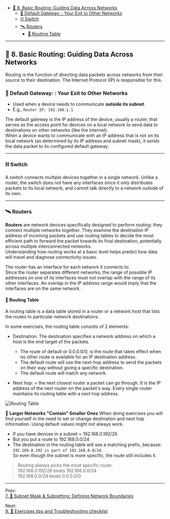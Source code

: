 - [🚏 8. Basic Routing: Guiding Data Across Networks](#-8-basic-routing-guiding-data-across-networks)
  - [🚪 Default Gateway: : Your Exit to Other Networks](#-default-gateway--your-exit-to-other-networks)
  - [⛓ Switch](#-switch)
  - [🛰 Routers](#-routers)
    - [🧭 Routing Table](#-routing-table)

--- 

## 🚏 8. Basic Routing: Guiding Data Across Networks
Routing is the function of directing data packets across networks from their source to their destination. The Internet Protocol (IP) is responsible for this.

### 🚪 Default Gateway: : Your Exit to Other Networks
- Used when a device needs to communicate **outside its subnet**.
- E.g., `Router IP: 192.168.1.1`

The default gateway is the IP address of the device, usually a router, that serves as the access point for devices on a local network to send data to destinations on other networks (like the internet).   
When a device wants to communicate with an IP address that is not on its local network (as determined by its IP address and subnet mask), it sends the data packet to its configured default gateway.

---
  
### ⛓ Switch
A switch connects multiple devices together in a single network. Unlike a router, the switch does not have any interfaces since it only distributes packets to its local network, and cannot talk directly to a network outside of its own.

---

### 🛰 Routers 

**Routers** are network devices specifically designed to perform routing: they connect multiple networks together.
They examine the destination IP address of incoming packets and use routing tables to decide the most efficient path to forward the packet towards its final destination, potentially across multiple interconnected networks.  
Understanding how routing works at a basic level helps predict how data will travel and diagnose connectivity issues.
 
The router has an interface for each network it connects to.  
Since the router separates different networks, the range of possible IP addresses on one of its interfaces must not overlap with the range of its other interfaces. An overlap in the IP address range would imply that the interfaces are on the same network.

#### 🧭 Routing Table 

A routing table is a data table stored in a router or a network host that lists the routes to particular network destinations.  

In some exercises, the routing table consists of 2 elements:
- Destination: The destination specifies a network address on which a host is the end target of the packets. 
  - The route of default or 0.0.0.0/0, is the route that takes effect when no other route is available for an IP destination address. 
  - The default route will use the next-hop address to send the packets on their way without giving a specific destination. 
  - The default route will match any network.

- Next hop: = the next closest router a packet can go through. It is the IP address of the next router on the packet's way. Every single router maintains its routing table with a next hop address.

![Routing Table](https://www.baeldung.com/wp-content/uploads/sites/4/2022/10/Routing-Table.drawio.png)

🧠 **Larger Networks "Contain" Smaller Ones**
When doing exercises you will find yourself in the need to set or change destination and next hop information. 
Using default values might not always work.  

- If you have devices in a subnet = 192.168.0.192/26  
- But you put a route to 192.168.0.0/24  
- The destination in the routing table will see a matching prefix, because: `192.168.0.192 is part of 192.168.0.0/24`.  
So even though the subnet is more specific, the route still includes it.  

> Routing always picks the most specific route:  
> 192.168.0.192/26 beats 192.168.0.0/24  
> 192.168.0.0/24 beats 0.0.0.0/0


---  
Prev:  
[7. 👺 Subnet Mask & Subnetting: Defining Network Boundaries](Subnet.md#7--subnet-mask--subnetting-defining-network-boundaries)  

Next:  
[9. 🧯 Exercises tips and Troubleshooting checklist](#9--exercises-tips-and-troubleshooting-checklist)  